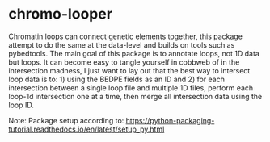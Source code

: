 # chromo-looper
Chromatin loops can connect genetic elements together, this package attempt to do the same at the data-level and builds on tools such as pybedtools. The main goal of this package is to annotate loops, not 1D data but loops. It can become easy to tangle yourself in cobbweb of  in the intersection madness, I just want to lay out that the best way to intersect loop data is to: 1) using the BEDPE fields as an ID and 2) for each intersection between a single loop file and multiple 1D files, perform each loop-1d intersection one at a time, then merge all intersection data using the loop ID.

Note: Package setup according to: https://python-packaging-tutorial.readthedocs.io/en/latest/setup_py.html
